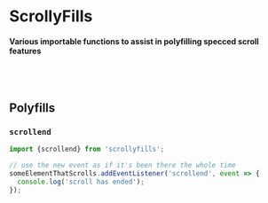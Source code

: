 # ScrollyFills
#### Various importable functions to assist in polyfilling specced scroll features

<br>
<br>

## Polyfills

### `scrollend`
```js
import {scrollend} from 'scrollyfills';

// use the new event as if it's been there the whole time
someElementThatScrolls.addEventListener('scrollend', event => {
  console.log('scroll has ended');
});
```
